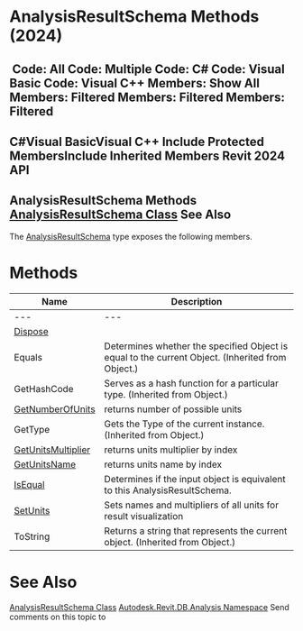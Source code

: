 # AnalysisResultSchema Methods (2024)

﻿
 Code: All Code: Multiple Code: C# Code: Visual Basic Code: Visual C++  Members: Show All Members: Filtered Members: Filtered Members: Filtered   
---  
C#Visual BasicVisual C++
Include Protected MembersInclude Inherited Members
Revit 2024 API  
---  
AnalysisResultSchema Methods  
[AnalysisResultSchema Class](90969170-ac45-68e6-2527-f6fba5b3f7ae.md "AnalysisResultSchema Class") See Also  
---  
The [AnalysisResultSchema](90969170-ac45-68e6-2527-f6fba5b3f7ae.md "AnalysisResultSchema Class") type exposes the following members.
# Methods
| Name | Description |
| --- | --- |
| --- | --- | --- |
| [Dispose](4a0585f5-a9dd-da42-3925-bfbb92a35cf9.md "Dispose Method") |
| Equals | Determines whether the specified Object is equal to the current Object. (Inherited from Object.) |
| GetHashCode | Serves as a hash function for a particular type.  (Inherited from Object.) |
| [GetNumberOfUnits](680cc814-86da-f836-7928-2a6e5d0c8ec8.md "GetNumberOfUnits Method") | returns number of possible units |
| GetType | Gets the Type of the current instance. (Inherited from Object.) |
| [GetUnitsMultiplier](27913e0a-f5f2-f6f9-db1e-ace7c1f74537.md "GetUnitsMultiplier Method") | returns units multiplier by index |
| [GetUnitsName](241d2c20-a9eb-2d58-eac0-39861795901d.md "GetUnitsName Method") | returns units name by index |
| [IsEqual](14bb2b10-9d3f-c701-de4a-bdb06d2e1f69.md "IsEqual Method") | Determines if the input object is equivalent to this AnalysisResultSchema. |
| [SetUnits](3d8eb5c1-8154-1211-4308-f33a3dd92ec2.md "SetUnits Method") | Sets names and multipliers of all units for result visualization |
| ToString | Returns a string that represents the current object. (Inherited from Object.) |

# See Also
[AnalysisResultSchema Class](90969170-ac45-68e6-2527-f6fba5b3f7ae.md "AnalysisResultSchema Class")
[Autodesk.Revit.DB.Analysis Namespace](958e2e12-587d-f188-5d7b-f13d7dbfdf48.md "Autodesk.Revit.DB.Analysis Namespace")
Send comments on this topic to 